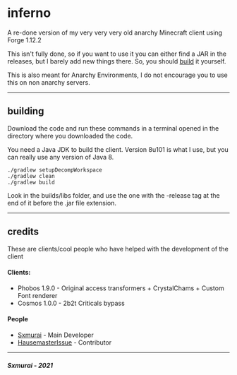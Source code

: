 # inferno

A re-done version of my very very very old anarchy Minecraft client using Forge 1.12.2

This isn't fully done, so if you want to use it you can either find a JAR in the releases, but I barely add new things there. So, you should [build](#building) it yourself.

This is also meant for Anarchy Environments, I do not encourage you to use this on non anarchy servers.

---

## building

Download the code and run these commands in a terminal opened in the directory where you downloaded the code.

You need a Java JDK to build the client. Version 8u101 is what I use, but you can really use any version of Java 8.

```
./gradlew setupDecompWorkspace
./gradlew clean
./gradlew build
```

Look in the builds/libs folder, and use the one with the -release tag at the end of it before the .jar file extension.

---

## credits

These are clients/cool people who have helped with the development of the client

#### Clients:
- Phobos 1.9.0 - Original access transformers + CrystalChams + Custom Font renderer
- Cosmos 1.0.0 - 2b2t Criticals bypass

#### People
- [Sxmurai](https://github.com/Sxmurai) - Main Developer
- [HausemasterIssue](https://github.com/HausemasterIssue) - Contributor

---

<h5 algin="center">Sxmurai - 2021</h5>